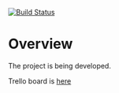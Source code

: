 [![Build Status](https://travis-ci.com/shov/toweran.svg?branch=master)](https://travis-ci.com/shov/toweran)

# Overview

The project is being developed.

Trello board is [here](https://trello.com/b/oofrAa3Q/toweran)
